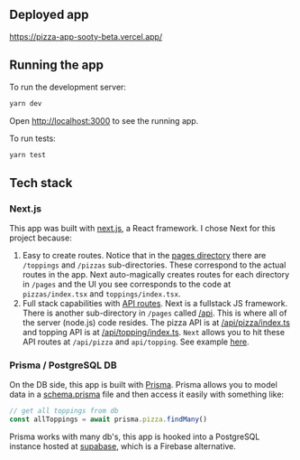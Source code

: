 ## Deployed app
https://pizza-app-sooty-beta.vercel.app/

## Running the app
To run the development server:

```bash
yarn dev
```

Open [http://localhost:3000](http://localhost:3000) to see the running app.

To run tests:
```bash
yarn test
```

## Tech stack

### Next.js
This app was built with [next.js](https://nextjs.org/), a React framework. I chose Next for this project because:
1. Easy to create routes. Notice that in the [pages directory](https://github.com/dillonemorris/pizza-app/tree/main/pages) there are `/toppings` and `/pizzas` sub-directories. These correspond to the actual routes in the app. Next auto-magically creates routes for each directory in `/pages` and the UI you see corresponds to the code at `pizzas/index.tsx` and `toppings/index.tsx`.
1. Full stack capabilities with [API routes](https://nextjs.org/docs/api-routes/introduction). Next is a fullstack JS framework. There is another sub-directory in `/pages` called [/api](https://github.com/dillonemorris/pizza-app/tree/main/pages/api). This is where all of the server (node.js) code resides. The pizza API is at [/api/pizza/index.ts](https://github.com/dillonemorris/pizza-app/blob/main/pages/api/pizza/index.ts) and topping API is at [/api/topping/index.ts](https://github.com/dillonemorris/pizza-app/blob/main/pages/api/topping/index.ts). `Next` allows you to hit these API routes at `/api/pizza` and `api/topping`. See example [here](https://github.com/dillonemorris/pizza-app/blob/main/pages/toppings/index.tsx#L42).

### Prisma / PostgreSQL DB
On the DB side, this app is built with [Prisma](https://www.prisma.io/). Prisma allows you to model data in a [schema.prisma](https://github.com/dillonemorris/pizza-app/blob/main/prisma/schema.prisma) file and then access it easily with something like:
```js
// get all toppings from db
const allToppings = await prisma.pizza.findMany()
```

Prisma works with many db's, this app is hooked into a PostgreSQL instance hosted at [supabase](https://supabase.com/), which is a Firebase alternative.
